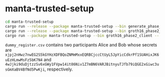 # manta-trusted-setup

```sh
cd manta-trusted-setup
cargo run --release --package manta-trusted-setup --bin generate_phase_one_dummy_parameters
cargo run --release --package manta-trusted-setup --bin groth16_phase2_server -- --backup_dir . --accumulator dummy_phase_one_parameter.data --registry dummy_register.csv create
cargo run --package manta-trusted-setup --bin groth16_phase2_client -- contribute
```

`dummy_register.csv` contains two participants Alice and Bob whose secrets are `xjpj2nHwz7nwEG2S5kGYHzXDFBQoZNMmMxxEQRBCjccCtUyL5JpYicCdkrPf1SUAHixJK6uEzHLmwMsFz5bK7N4` and `4wJjki9duDjtzzSv6xGWy1FVpw14it86Niv1Z7mBN6VARJBitnyuTJfb79iQGE2xGiwc3usGmXaBV4BfNd5PwKji`, respectively.

